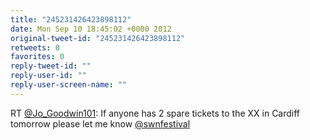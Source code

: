 ```yaml
---
title: "245231426423898112"
date: Mon Sep 10 18:45:02 +0000 2012
original-tweet-id: "245231426423898112"
retweets: 0
favorites: 0
reply-tweet-id: ""
reply-user-id: ""
reply-user-screen-name: ""
---
```

RT <a href="https://twitter.com/Jo_Goodwin101">@Jo_Goodwin101</a>: If anyone has 2 spare tickets to the XX in Cardiff tomorrow please let me know <a href="https://twitter.com/swnfestival">@swnfestival</a>
